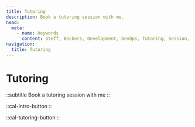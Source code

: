 ```yaml
---
title: Tutoring
description: Book a tutoring session with me.
head:
  meta:
    - name: keywords
      content: Steff, Beckers, Development, DevOps, Tutoring, Session, Tutor, Programming, Web development, Web, .NET, DevOps
navigation:
  title: Tutoring
---
```



# Tutoring

::subtitle
Book a tutoring session with me
::

<div class="flex gap-4">

::cal-intro-button
::

::cal-tutoring-button
::

</div>